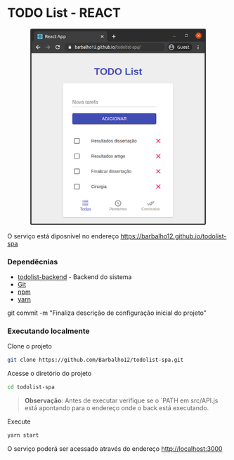 
# TODO List - REACT

<p align="center"><img src="doc/print-tela.png" width="400px"/></p>

O serviço está diposnível no endereço https://barbalho12.github.io/todolist-spa

### Dependêcnias

* [todolist-backend](https://github.com/Barbalho12/todolist-backend) - Backend do sistema
* [Git](https://git-scm.com/downloads)
* [npm](https://www.npmjs.com/get-npm)
* [yarn](https://classic.yarnpkg.com/en/docs/install#debian-stable)


git commit -m "Finaliza descrição de configuração inicial do projeto"

### Executando localmente

Clone o projeto
```bash
git clone https://github.com/Barbalho12/todolist-spa.git
```

Acesse o diretório do projeto
```bash
cd todolist-spa
```

> **Observação**: Antes de executar verifique se o `PATH em src/API.js está apontando para o endereço onde o back está executando. 

Execute
```bash
yarn start
```

O serviço poderá ser acessado através do endereço [http://localhost:3000](http://localhost:3000)
